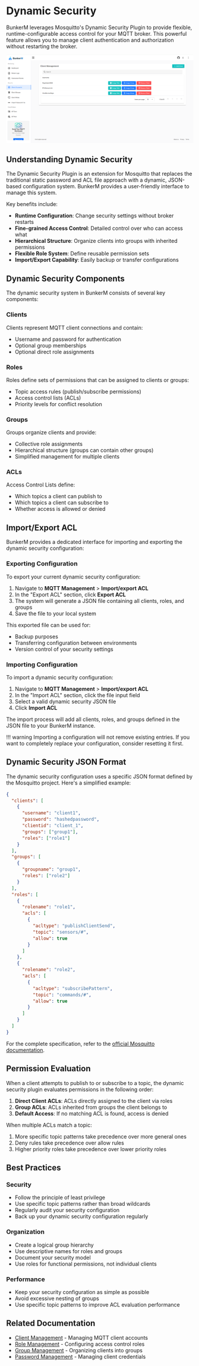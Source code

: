 # Dynamic Security

BunkerM leverages Mosquitto's Dynamic Security Plugin to provide flexible, runtime-configurable access control for your MQTT broker. This powerful feature allows you to manage client authentication and authorization without restarting the broker.

![Dynamic Security](../assets/images/dynamic-security.png)

## Understanding Dynamic Security

The Dynamic Security Plugin is an extension for Mosquitto that replaces the traditional static password and ACL file approach with a dynamic, JSON-based configuration system. BunkerM provides a user-friendly interface to manage this system.

Key benefits include:

- **Runtime Configuration**: Change security settings without broker restarts
- **Fine-grained Access Control**: Detailed control over who can access what
- **Hierarchical Structure**: Organize clients into groups with inherited permissions
- **Flexible Role System**: Define reusable permission sets
- **Import/Export Capability**: Easily backup or transfer configurations

## Dynamic Security Components

The dynamic security system in BunkerM consists of several key components:

### Clients

Clients represent MQTT client connections and contain:
- Username and password for authentication
- Optional group memberships
- Optional direct role assignments

### Roles

Roles define sets of permissions that can be assigned to clients or groups:
- Topic access rules (publish/subscribe permissions)
- Access control lists (ACLs)
- Priority levels for conflict resolution

### Groups

Groups organize clients and provide:
- Collective role assignments
- Hierarchical structure (groups can contain other groups)
- Simplified management for multiple clients

### ACLs

Access Control Lists define:
- Which topics a client can publish to
- Which topics a client can subscribe to
- Whether access is allowed or denied

## Import/Export ACL

BunkerM provides a dedicated interface for importing and exporting the dynamic security configuration:

### Exporting Configuration

To export your current dynamic security configuration:

1. Navigate to **MQTT Management** > **Import/export ACL**
2. In the "Export ACL" section, click **Export ACL**
3. The system will generate a JSON file containing all clients, roles, and groups
4. Save the file to your local system

This exported file can be used for:
- Backup purposes
- Transferring configuration between environments
- Version control of your security settings

### Importing Configuration

To import a dynamic security configuration:

1. Navigate to **MQTT Management** > **Import/export ACL**
2. In the "Import ACL" section, click the file input field
3. Select a valid dynamic security JSON file
4. Click **Import ACL**

The import process will add all clients, roles, and groups defined in the JSON file to your BunkerM instance.

!!! warning
    Importing a configuration will not remove existing entries. If you want to completely replace your configuration, consider resetting it first.

## Dynamic Security JSON Format

The dynamic security configuration uses a specific JSON format defined by the Mosquitto project. Here's a simplified example:

```json
{
  "clients": [
    {
      "username": "client1",
      "password": "hashedpassword",
      "clientid": "client_1",
      "groups": ["group1"],
      "roles": ["role1"]
    }
  ],
  "groups": [
    {
      "groupname": "group1",
      "roles": ["role2"]
    }
  ],
  "roles": [
    {
      "rolename": "role1",
      "acls": [
        {
          "acltype": "publishClientSend",
          "topic": "sensors/#",
          "allow": true
        }
      ]
    },
    {
      "rolename": "role2",
      "acls": [
        {
          "acltype": "subscribePattern",
          "topic": "commands/#",
          "allow": true
        }
      ]
    }
  ]
}
```

For the complete specification, refer to the [official Mosquitto documentation](https://github.com/eclipse-mosquitto/mosquitto/blob/master/test/broker/dynamic-security-init.json).

## Permission Evaluation

When a client attempts to publish to or subscribe to a topic, the dynamic security plugin evaluates permissions in the following order:

1. **Direct Client ACLs**: ACLs directly assigned to the client via roles
2. **Group ACLs**: ACLs inherited from groups the client belongs to
3. **Default Access**: If no matching ACL is found, access is denied

When multiple ACLs match a topic:

1. More specific topic patterns take precedence over more general ones
2. Deny rules take precedence over allow rules
3. Higher priority roles take precedence over lower priority roles

## Best Practices

### Security

- Follow the principle of least privilege
- Use specific topic patterns rather than broad wildcards
- Regularly audit your security configuration
- Back up your dynamic security configuration regularly

### Organization

- Create a logical group hierarchy
- Use descriptive names for roles and groups
- Document your security model
- Use roles for functional permissions, not individual clients

### Performance

- Keep your security configuration as simple as possible
- Avoid excessive nesting of groups
- Use specific topic patterns to improve ACL evaluation performance

## Related Documentation

- [Client Management](../mqtt/client-management.md) - Managing MQTT client accounts
- [Role Management](../mqtt/role-management.md) - Configuring access control roles
- [Group Management](../mqtt/group-management.md) - Organizing clients into groups
- [Password Management](password-management.md) - Managing client credentials 